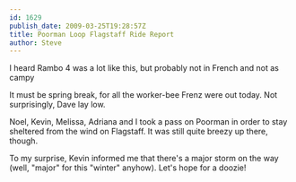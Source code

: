 ```yaml
---
id: 1629
publish_date: 2009-03-25T19:28:57Z
title: Poorman Loop Flagstaff Ride Report
author: Steve
---
```

  
I heard Rambo 4 was a lot like this, but probably not in French and not as campy

It must be spring break, for all the worker-bee Frenz were out today. Not surprisingly, Dave lay low.

Noel, Kevin, Melissa, Adriana and I took a pass on Poorman in order to stay sheltered from the wind on Flagstaff. It was still quite breezy up there, though.

To my surprise, Kevin informed me that there's a major storm on the way (well, "major" for this "winter" anyhow). Let's hope for a doozie!